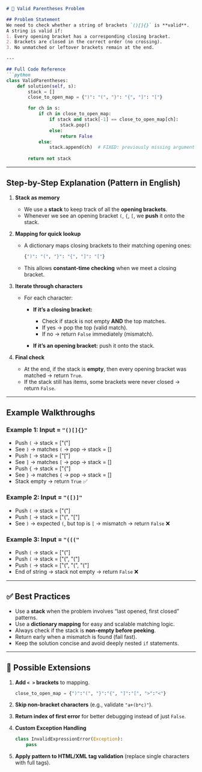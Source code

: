 ````markdown
# 📘 Valid Parentheses Problem

## Problem Statement
We need to check whether a string of brackets `()[]{}` is **valid**.  
A string is valid if:  
1. Every opening bracket has a corresponding closing bracket.  
2. Brackets are closed in the correct order (no crossing).  
3. No unmatched or leftover brackets remain at the end.  

---

## Full Code Reference
```python
class ValidParentheses:
    def solution(self, s):
        stack = []
        close_to_open_map = {")": "(", "}": "{", "]": "["}

        for ch in s:
            if ch in close_to_open_map: 
                if stack and stack[-1] == close_to_open_map[ch]:
                    stack.pop()
                else:
                    return False
            else:
                stack.append(ch)  # FIXED: previously missing argument
        
        return not stack
````

---

## Step-by-Step Explanation (Pattern in English)

1. **Stack as memory**

   * We use a **stack** to keep track of all the **opening brackets**.
   * Whenever we see an opening bracket `(`, `{`, `[`, we **push** it onto the stack.

2. **Mapping for quick lookup**

   * A dictionary maps closing brackets to their matching opening ones:

     ```python
     {")": "(", "}": "{", "]": "["}
     ```
   * This allows **constant-time checking** when we meet a closing bracket.

3. **Iterate through characters**

   * For each character:

     * **If it’s a closing bracket:**

       * Check if stack is not empty **AND** the top matches.
       * If yes → pop the top (valid match).
       * If no → return `False` immediately (mismatch).
     * **If it’s an opening bracket:** push it onto the stack.

4. **Final check**

   * At the end, if the stack is **empty**, then every opening bracket was matched → return `True`.
   * If the stack still has items, some brackets were never closed → return `False`.

---

## Example Walkthroughs

### Example 1: Input = `"()[]{}"`

* Push `(` → stack = \["("]
* See `)` → matches `(` → pop → stack = \[]
* Push `[` → stack = \["\["]
* See `]` → matches `[` → pop → stack = \[]
* Push `{` → stack = \["{"]
* See `}` → matches `{` → pop → stack = \[]
* Stack empty → return `True` ✅

### Example 2: Input = `"([)]"`

* Push `(` → stack = \["("]
* Push `[` → stack = \["(", "\["]
* See `)` → expected `(`, but top is `[` → mismatch → return `False` ❌

### Example 3: Input = `"((("`

* Push `(` → stack = \["("]
* Push `(` → stack = \["(", "("]
* Push `(` → stack = \["(", "(", "("]
* End of string → stack not empty → return `False` ❌

---

## ✅ Best Practices

* Use a **stack** when the problem involves “last opened, first closed” patterns.
* Use a **dictionary mapping** for easy and scalable matching logic.
* Always check if the stack is **non-empty before peeking**.
* Return early when a mismatch is found (fail fast).
* Keep the solution concise and avoid deeply nested `if` statements.

---

## 🚀 Possible Extensions

1. **Add `< >` brackets** to mapping.

   ```python
   close_to_open_map = {")":"(", "}":"{", "]":"[", ">":"<"}
   ```

2. **Skip non-bracket characters** (e.g., validate `"a+(b*c)"`).

3. **Return index of first error** for better debugging instead of just `False`.

4. **Custom Exception Handling**

   ```python
   class InvalidExpressionError(Exception):
       pass
   ```

5. **Apply pattern to HTML/XML tag validation** (replace single characters with full tags).

```


```
